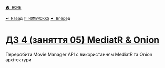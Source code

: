 ﻿[`🏠 HOME`](../../../README.md)  

[`⏪ Назад`](../04/README.md)  [`📕 HOMEWORKS`](../../README.md)  [`⏩ Вперед`](../06/README.md)

# [ДЗ 4 (заняття 05) MediatR & Onion ](https://lms.ithillel.ua/groups/65a65fe34c3a2d3372eef8ea/homeworks/660164eb7cfe4745a03b5faa)

Переробити Movie Manager API с використанням MediatR та Onion архiтектури
